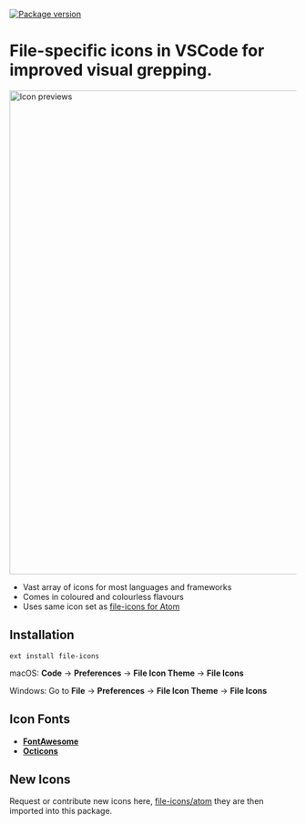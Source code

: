 [![Package version](https://vsmarketplacebadge.apphb.com/version/file-icons.file-icons.svg)](https://marketplace.visualstudio.com/items?itemName=file-icons.file-icons)

# File-specific icons in VSCode for improved visual grepping.

<img alt="Icon previews" width="850" src="https://raw.githubusercontent.com/DanBrooker/file-icons/6714706f268e257100e03c9eb52819cb97ad570b/preview.png" />

* Vast array of icons for most languages and frameworks
* Comes in coloured and colourless flavours
* Uses same icon set as [file-icons for Atom](https://github.com/file-icons/atom)

## Installation

`ext install file-icons`

macOS: **Code** → **Preferences** → **File Icon Theme** → **File Icons**

Windows: Go to **File** → **Preferences** → **File Icon Theme** → **File Icons**

## Icon Fonts

* [**FontAwesome**](http://fontawesome.io/cheatsheet/)
* [**Octicons**](https://octicons.github.com/)

## New Icons

Request or contribute new icons here, [file-icons/atom](https://github.com/file-icons/atom) they are then imported into this package.
